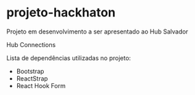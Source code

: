 # projeto-hackhaton

Projeto em desenvolvimento a ser apresentado ao Hub Salvador

Hub Connections

Lista de dependências utilizadas no projeto:

- Bootstrap
- ReactStrap
- React Hook Form
